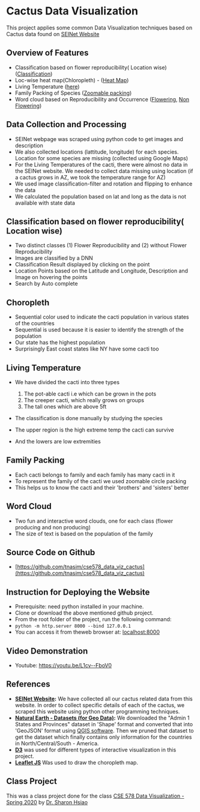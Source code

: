 # Cactus Data Visualization
This project applies some common Data Visualization techniques based on Cactus data found on [SEINet Website](http://swbiodiversity.org/seinet/imagelib/index.php?taxon=Cactaceae)

## Overview of Features

*   Classification based on flower reproducibility( Location wise) ([Classification](index.html))
*   Loc-wise heat map(Chloropleth) - ([Heat Map](choropleth.html))
*   Living Temperature ([here](temperature.html))
*   Family Packing of Species ([Zoomable packing](zoompack.html))
*   Word cloud based on Reproducibility and Occurrence ([Flowering](wordcloud-flower.html), [Non Flowering](wordcloud-no-flower.html))


## Data Collection and Processing
*   SEINet webpage was scraped using python code to get images and description
*   We also collected locations (lattitude, longitude) for each species. Location for some species are missing (collected using Google Maps)
*   For the Living Temperatures of the cacti, there were almost no data in the SEINet website. We needed to collect data missing using location (if a cactus grows in AZ, we took the temperature range for AZ)
*   We used image classification-filter and rotation and flipping to enhance the data
*   We calculated the population based on lat and long as the data is not available with state data

## Classification based on flower reproducibility( Location wise)
*   Two distinct classes (1) Flower Reproducibility and (2) without Flower Reproducibility
*   Images are classified by a DNN
*   Classification Result displayed by clicking on the point
*   Location Points based on the Latitude and Longitude, Description and Image on hovering the points
*   Search by Auto complete

## Choropleth
*   Sequential color used to indicate the cacti population in various states of the countries
*   Sequential is used because it is easier to identify the strength of the population
*   Our state has the highest population
*   Surprisingly East coast states like NY have some cacti too

## Living Temperature
*   We have divided the cacti into three types
    1.  The pot-able cacti i.e which can be grown in the pots
    2.  The creeper cacti, which really grows on groups
    3.  The tall ones which are above 5ft

*   The classification is done manually by studying the species
*   The upper region is the high extreme temp the cacti can survive
*   And the lowers are low extremities

## Family Packing
*   Each cacti belongs to family and each family has many cacti in it
*   To represent the family of the cacti we used zoomable circle packing
*   This helps us to know the cacti and their 'brothers' and 'sisters' better


## Word Cloud
*   Two fun and interactive word clouds, one for each class (flower producing and non producing)
*   The size of text is based on the population of the family

## Source Code on Github
*   [https://github.com/tnasim/cse578_data_viz_cactus](https://github.com/tnasim/cse578_data_viz_cactus)

## Instruction for Deploying the Website
*   Prerequisite: need python installed in your machine.
*   Clone or download the above mentioned github project.
*   From the root folder of the project, run the following command:
*   `python -m http.server 8000 --bind 127.0.0.1`
*   You can access it from theweb browser at: [localhost:8000](http://localhost:8000)

## Video Demonstration
* Youtube: https://youtu.be/L1cv--FboV0

## References
*   **[SEINet Website](http://swbiodiversity.org/seinet/imagelib/index.php?taxon=Cactaceae):** We have collected all our cactus related data from this website. In order to collect specific details of each of the cactus, we scraped this website using python other programming techniques.
*   **[Natural Earth - Datasets (for Geo Data)](https://www.naturalearthdata.com/):** We downloaded the "Admin 1 States and Provinces" dataset in 'Shape' format and converted that into 'GeoJSON' format using [QGIS software](https://qgis.org/en/site/). Then we pruned that dataset to get the dataset which finally contains only information for the countries in North/Central/South - America.
*   **[D3](https://d3js.org/)** was used for different types of interactive visualization in this project.
*   **[Leaflet JS](https://leafletjs.com/)** Was used to draw the choropleth map.


## Class Project
This was a class project done for the class [CSE 578 Data Visualization - Spring 2020](https://sites.google.com/a/asu.edu/cse578_datavisualization-spring-2020/) by [Dr. Sharon Hsiao](http://www.public.asu.edu/~ihsiao1/)
